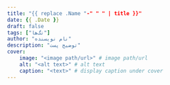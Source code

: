 ```yaml
---
title: "{{ replace .Name "-" " " | title }}"
date: {{ .Date }}
draft: false
tags: ["تگ‌ها"]
author: "نام نویسنده"
description: "توضیح پست"
cover:
    image: "<image path/url>" # image path/url
    alt: "<alt text>" # alt text
    caption: "<text>" # display caption under cover
---
```


